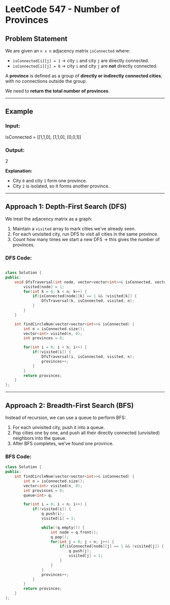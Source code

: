 # LeetCode 547 - Number of Provinces

## Problem Statement
We are given an `n x n` adjacency matrix `isConnected` where:

- `isConnected[i][j] = 1` → city `i` and city `j` are directly connected.  
- `isConnected[i][j] = 0` → city `i` and city `j` are **not** directly connected.  

A **province** is defined as a group of **directly or indirectly connected cities**, with no connections outside the group.  

We need to **return the total number of provinces**.

---

## Example
### Input:

isConnected = [[1,1,0],
[1,1,0],
[0,0,1]]


### Output:

2


**Explanation:**  
- City `0` and city `1` form one province.  
- City `2` is isolated, so it forms another province.  

---

## Approach 1: Depth-First Search (DFS)

We treat the adjacency matrix as a graph:
1. Maintain a `visited` array to mark cities we’ve already seen.  
2. For each unvisited city, run DFS to visit all cities in the same province.  
3. Count how many times we start a new DFS → this gives the number of provinces.

### DFS Code:
```cpp

class Solution {
public:
    void DfsTraversal(int node, vector<vector<int>>& isConnected, vector<int>& visited ,int n) {
        visited[node] = 1;
        for(int k = 0; k < n; k++) {
            if(isConnected[node][k] == 1 && !visited[k]) {
                DfsTraversal(k, isConnected, visited, n);
            }
        }
    }

    int findCircleNum(vector<vector<int>>& isConnected) {
        int n = isConnected.size();
        vector<int> visited(n, 0);
        int provinces = 0;

        for(int i = 0; i < n; i++) {
            if(!visited[i]) {
                DfsTraversal(i, isConnected, visited, n);
                provinces++;
            }
        }
        return provinces;
    }
};


```
---

## Approach 2: Breadth-First Search (BFS)

Instead of recursion, we can use a queue to perform BFS:
1. For each unvisited city, push it into a queue.
2. Pop cities one by one, and push all their directly connected (unvisited) neighbors into the queue.
3. After BFS completes, we’ve found one province.

### BFS Code:

```cpp
class Solution {
public:
    int findCircleNum(vector<vector<int>>& isConnected) {
        int n = isConnected.size();
        vector<int> visited(n, 0);
        int provinces = 0;
        queue<int> q;

        for(int i = 0; i < n; i++) {
            if(!visited[i]) {
                q.push(i);
                visited[i] = 1;

                while(!q.empty()) {
                    int node = q.front();
                    q.pop();
                    for(int j = 0; j < n; j++) {
                        if(isConnected[node][j] == 1 && !visited[j]) {
                            q.push(j);
                            visited[j] = 1;
                        }
                    }
                }
                provinces++;
            }
        }
        return provinces;
    }
};

